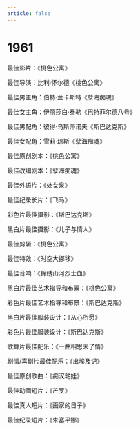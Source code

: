 ```yaml
---
article: false
---
```


# 1961

最佳影片：《桃色公寓》

最佳导演：比利·怀尔德《桃色公寓》

最佳男主角：伯特·兰卡斯特《孽海痴魂》

最佳女主角：伊丽莎白·泰勒《巴特菲尔德八号》

最佳男配角：彼得·乌斯蒂诺夫《斯巴达克斯》

最佳女配角：雪莉·琼斯《孽海痴魂》

最佳原创剧本：《桃色公寓》

最佳改编剧本：《孽海痴魂》

最佳外语片：《处女泉》

最佳纪录长片：《飞马》

彩色片最佳摄影：《斯巴达克斯》

黑白片最佳摄影：《儿子与情人》

最佳剪辑：《桃色公寓》

最佳特效：《时空大挪移》

最佳音响：《锦绣山河烈士血》

黑白片最佳艺术指导和布景：《桃色公寓》

彩色片最佳艺术指导和布景：《斯巴达克斯》

黑白片最佳服装设计：《从心所愿》

彩色片最佳服装设计：《斯巴达克斯》

歌舞片最佳配乐：《一曲相思未了情》

剧情/喜剧片最佳配乐：《出埃及记》

最佳原创歌曲：《痴汉艳娃》

最佳动画短片：《芒罗》

最佳真人短片：《画家的日子》

最佳纪录短片：《朱塞平娜》